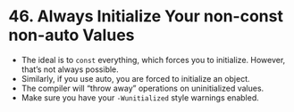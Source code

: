 # 46. Always Initialize Your non-const non-auto Values

- The ideal is to `const` everything, which forces you to initialize. However, that’s not always possible. 
- Similarly, if you use auto, you are forced to initialize an object. 
- The compiler will “throw away” operations on uninitialized values.
- Make sure you have your `-Wunitialized` style warnings enabled.